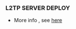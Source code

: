 ### L2TP SERVER DEPLOY
* More info , see [here](http://blog.csdn.net/sonsie007/article/details/16932017)
